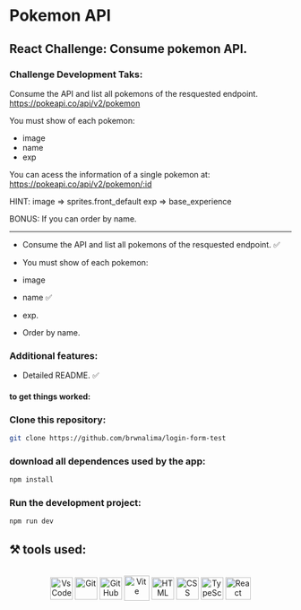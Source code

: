 # Pokemon API

## React Challenge: Consume pokemon API.



### Challenge Development Taks:
Consume the API and list all pokemons of the resquested endpoint.
https://pokeapi.co/api/v2/pokemon

You must show of each pokemon:
- image
- name
- exp

You can acess the information of a single pokemon at:
https://pokeapi.co/api/v2/pokemon/:id


HINT:
image => sprites.front_default
exp => base_experience

BONUS: If you can order by name.

<hr> 

* Consume the API and list all pokemons of the resquested endpoint.  ✅</p> 
* You must show of each pokemon: </p>
- image </p>
- name ✅</p>
- exp. </p>
* Order by name. </p>

### Additional features:

* Detailed README. ✅</p>

#### to get things worked:

### Clone this repository:

```bash 
git clone https://github.com/brwnalima/login-form-test
```

### download all dependences used by the app:

```bash 
npm install
```

### Run the development project:

```bash 
npm run dev
```

## ⚒️  tools used:

</div>


 <div style="display: inline_block" align = "center"><br>

  <img align="center" alt="VsCode " height="40" width="40" src="https://cdn.icon-icons.com/icons2/2107/PNG/512/file_type_vscode_icon_130084.png" />
  <img align="center" alt="Git" height="40" width="40" src="https://git-scm.com/images/logos/downloads/Git-Icon-1788C.png" />
  <img align="center" alt="GitHub" height="40" width="40" src="https://cdn-icons-png.flaticon.com/512/25/25231.png" />
  <img align="center" alt="Vite" height="45" width="45" src="https://cdn.worldvectorlogo.com/logos/vitejs.svg" />
  <img align="center" alt="HTML" height="40" width="40" src="https://cdn.jsdelivr.net/gh/devicons/devicon/icons/html5/html5-original.svg" />
  <img align="center" alt="CSS" height="40" width="40" src="https://cdn.jsdelivr.net/gh/devicons/devicon/icons/css3/css3-original.svg"/>
  <img align="center" alt="TypeScript" height="40" width="40" src="https://cdn.worldvectorlogo.com/logos/typescript.svg" />
  <img align="center" alt="React " height="40" width="45" src="https://upload.wikimedia.org/wikipedia/commons/thumb/a/a7/React-icon.svg/2300px-React-icon.svg.png" />
            
</div>
